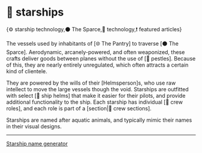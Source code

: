 # 🚀 starships

{⚙️ starship technology,⚫ The Sparce,🔧 technology,❗ featured articles}

The vessels used by inhabitants of [🌐 The Pantry] to traverse [⚫ The Sparce]. Aerodynamic, arcanely-powered, and often weaponized, these crafts deliver goods between planes without the use of [🚪 pestles]. Because of this, they are nearly entirely unregulated, which often attracts a certain kind of clientele.

They are powered by the wills of their [Helmsperson]s, who use raw intellect to move the large vessels though the void. Starships are outfitted with select [🧢 ship helms] that make it easier for their pilots, and provide additional functionality to the ship. Each starship has individual [💼 crew roles], and each role is part of a [section|📛 crew sections].

Starships are named after aquatic animals, and typically mimic their names in their visual designs.

---

[Starship name generator](https://www.fantasynamegenerators.com/spaceship-names.php)
